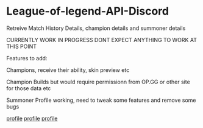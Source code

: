 # League-of-legend-API-Discord
 Retreive Match History Details, champion details and summoner details
 
 CURRENTLY WORK IN PROGRESS DONT EXPECT ANYTHING TO WORK AT THIS POINT

Features to add:

Champions, receive their ability, skin preview etc

Champion Builds but would require permissionn from OP.GG or other site for those data etc


Summoner Profile working, need to tweak some features and remove some bugs

[profile](https://i.imgur.com/NmTa2mt.png)
[profile](https://i.imgur.com/KKTXCJP.png)
[profile](https://i.imgur.com/16KubCb.png)
